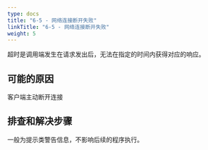 ```yaml
---
type: docs
title: "6-5 - 网络连接断开失败"
linkTitle: "6-5 - 网络连接断开失败"
weight: 5
---
```

超时是调用端发生在请求发出后，无法在指定的时间内获得对应的响应。

## 可能的原因

客户端主动断开连接

## 排查和解决步骤

一般为提示类警告信息，不影响后续的程序执行。
 
<p style="margin-top: 3rem;"> </p>